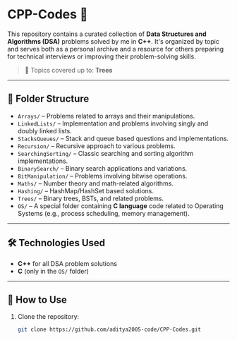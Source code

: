 # CPP-Codes 🚀

This repository contains a curated collection of **Data Structures and Algorithms (DSA)** problems solved by me in **C++**. It's organized by topic and serves both as a personal archive and a resource for others preparing for technical interviews or improving their problem-solving skills.

> 🧠 Topics covered up to: **Trees**

---

## 📁 Folder Structure

- `Arrays/` – Problems related to arrays and their manipulations.
- `LinkedLists/` – Implementation and problems involving singly and doubly linked lists.
- `StacksQueues/` – Stack and queue based questions and implementations.
- `Recursion/` – Recursive approach to various problems.
- `SearchingSorting/` – Classic searching and sorting algorithm implementations.
- `BinarySearch/` – Binary search applications and variations.
- `BitManipulation/` – Problems involving bitwise operations.
- `Maths/` – Number theory and math-related algorithms.
- `Hashing/` – HashMap/HashSet based solutions.
- `Trees/` – Binary trees, BSTs, and related problems.
- `OS/` – A special folder containing **C language** code related to Operating Systems (e.g., process scheduling, memory management).

---

## 🛠️ Technologies Used

- **C++** for all DSA problem solutions
- **C** (only in the `OS/` folder)

---

## 🚀 How to Use

1. Clone the repository:
   ```bash
   git clone https://github.com/aditya2005-code/CPP-Codes.git
